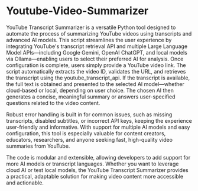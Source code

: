 # Youtube-Video-Summarizer
YouTube Transcript Summarizer is a versatile Python tool designed to automate the process of summarizing YouTube videos using transcripts and advanced AI models. This script streamlines the user experience by integrating YouTube's transcript retrieval API and multiple Large Language Model APIs—including Google Gemini, OpenAI ChatGPT, and local models via Ollama—enabling users to select their preferred AI for analysis.
Once configuration is complete, users simply provide a YouTube video link. The script automatically extracts the video ID, validates the URL, and retrieves the transcript using the youtube_transcript_api. If the transcript is available, the full text is obtained and presented to the selected AI model—whether cloud-based or local, depending on user choice. The chosen AI then generates a concise, meaningful summary or answers user-specified questions related to the video content.

Robust error handling is built in for common issues, such as missing transcripts, disabled subtitles, or incorrect API keys, keeping the experience user-friendly and informative. With support for multiple AI models and easy configuration, this tool is especially valuable for content creators, educators, researchers, and anyone seeking fast, high-quality video summaries from YouTube.

The code is modular and extensible, allowing developers to add support for more AI models or transcript languages. Whether you want to leverage cloud AI or test local models, the YouTube Transcript Summarizer provides a practical, adaptable solution for making video content more accessible and actionable.

